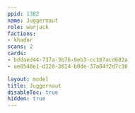 ```yaml
---
ppid: 1382
name: Juggernaut
role: warjack
factions:
- khador
scans: 2
cards:
- bddaed44-737a-3b76-9eb3-cc187acd682a
- ae8540e1-d128-3814-b0de-37a04f2d7c30

layout: model
title: Juggernaut
disableToc: true
hidden: true
---
```

